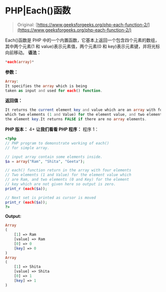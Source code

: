 # PHP|Each()函数

> Original: [https://www.geeksforgeeks.org/php-each-function-2/](https://www.geeksforgeeks.org/php-each-function-2/)

Each()函数是 PHP 中的一个内置函数，它基本上返回一个包含四个元素的数组，其中两个元素(1 和 value)表示元素值，两个元素(0 和 key)表示元素键，并将光标向前移动。
**语法：**

```php
*each(array)*
```

**参数：**

```php
Array:
It specifies the array which is being 
taken as input and used for each() function.

```

**返回值：**

```php
It returns the current element key and value which are an array with four elements out of
which two elements (1 and Value) for the element value, and two elements (0 and Key) for 
the element key.It returns FALSE if there are no array elements.

```

**PHP 版本：**
4+
**让我们看看 PHP 程序：**
程序 1：

```php
<?php
// PHP program to demonstrate working of each()
// for simple array.

// input array contain some elements inside.
$a = array("Ram", "Shita", "Geeta");

// each() function return in the array with four elements
// Two elements (1 and Value) for the element value which 
// are Ram, and two elements (0 and Key) for the element
// key which are not given here so output is zero.
print_r (each($a));

// Next set is printed as cursor is moved
print_r (each($a));
?>
```

**Output:**

```php
Array
(
    [1] => Ram
    [value] => Ram
    [0] => 0
    [key] => 0
)
Array
(
    [1] => Shita
    [value] => Shita
    [0] => 1
    [key] => 1
)

```